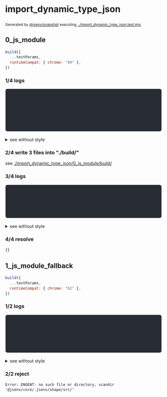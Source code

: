 # import_dynamic_type_json

<sub>
  Generated by <a href="https://github.com/jsenv/core/tree/main/packages/independent/snapshot">@jsenv/snapshot</a> executing <a href="../import_dynamic_type_json.test.mjs">../import_dynamic_type_json.test.mjs</a>
</sub>

## 0_js_module

```js
build({
  ...testParams,
  runtimeCompat: { chrome: "89" },
})
```

### 1/4 logs

![img](import_dynamic_type_json/0_js_module/log_group.svg)

<details>
  <summary>see without style</summary>

```console

build "./main.html"
⠋ generate source graph
✔ generate source graph (done in <X> second)
⠋ generate build graph
✔ generate build graph (done in <X> second)
⠋ write files in build directory

```

</details>


### 2/4 write 3 files into "./build/"

see [./import_dynamic_type_json/0_js_module/build/](./import_dynamic_type_json/0_js_module/build/)

### 3/4 logs

![img](import_dynamic_type_json/0_js_module/log_group_1.svg)

<details>
  <summary>see without style</summary>

```console
✔ write files in build directory (done in <X> second)
--- build files ---  
- html : 1 (315 B / 71 %)
- js   : 1 (126 B / 29 %)
- total: 2 (441 B / 100 %)
--------------------
```

</details>


### 4/4 resolve

```js
{}
```

## 1_js_module_fallback

```js
build({
  ...testParams,
  runtimeCompat: { chrome: "62" },
})
```

### 1/2 logs

![img](import_dynamic_type_json/1_js_module_fallback/log_group.svg)

<details>
  <summary>see without style</summary>

```console

build "./main.html"
⠋ generate source graph
✔ generate source graph (done in <X> second)
⠋ generate build graph
✖ failed to generate build graph

```

</details>


### 2/2 reject

```console
Error: ENOENT: no such file or directory, scandir '@jsenv/core/.jsenv/shape/src/'
```